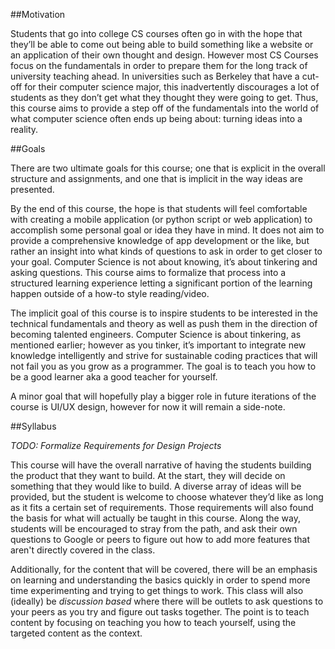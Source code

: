 ##Motivation

Students that go into college CS courses often go in with the hope that they’ll be able to come out being able to build something like a website or an application of their own thought and design. However most CS Courses focus on the fundamentals in order to prepare them for the long track of university teaching ahead. In universities such as Berkeley that have a cut-off for their computer science major, this inadvertently discourages a lot of students as they don’t get what they thought they were going to get. Thus, this course aims to provide a step off of the fundamentals into the world of what computer science often ends up being about: turning ideas into a reality.

##Goals

There are two ultimate goals for this course; one that is explicit in the overall structure and assignments, and one that is implicit in the way ideas are presented.

By the end of this course, the hope is that students will feel comfortable with creating a mobile application (or python script or web application) to accomplish some personal goal or idea they have in mind. It does not aim to provide a comprehensive knowledge of app development or the like, but rather an insight into what kinds of questions to ask in order to get closer to your goal. Computer Science is not about knowing, it’s about tinkering and asking questions. This course aims to formalize that process into a structured learning experience letting a significant portion of the learning happen outside of a how-to style reading/video.

The implicit goal of this course is to inspire students to be interested in the technical fundamentals and theory as well as push them in the direction of becoming talented engineers. Computer Science is about tinkering, as mentioned earlier; however as you tinker, it’s important to integrate new knowledge intelligently and strive for sustainable coding practices that will not fail you as you grow as a programmer. The goal is to teach you how to be a good learner aka a good teacher for yourself.

A minor goal that will hopefully play a bigger role in future iterations of the course is UI/UX design, however for now it will remain a side-note.

##Syllabus

_TODO: Formalize Requirements for Design Projects_

This course will have the overall narrative of having the students building the product that they want to build. At the start, they will decide on something that they would like to build. A diverse array of ideas will be provided, but the student is welcome to choose whatever they’d like as long as it fits a certain set of requirements. Those requirements will also found the basis for what will actually be taught in this course. Along the way, students will be encouraged to stray from the path, and ask their own questions to Google or peers to figure out how to add more features that aren't directly covered in the class.  

Additionally, for the content that will be covered, there will be an emphasis on learning and understanding the basics quickly in order to spend more time experimenting and trying to get things to work. This class will also (ideally) be *discussion based* where there will be outlets to ask questions to your peers as you try and figure out tasks together. The point is to teach content by focusing on teaching you how to teach yourself, using the targeted content as the context.
